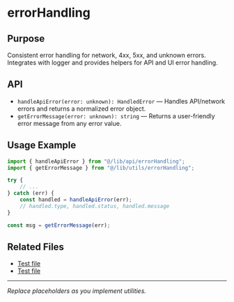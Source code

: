 # errorHandling

## Purpose

Consistent error handling for network, 4xx, 5xx, and unknown errors. Integrates with logger and provides helpers for API and UI error handling.

## API

- `handleApiError(error: unknown): HandledError` — Handles API/network errors and returns a normalized error object.
- `getErrorMessage(error: unknown): string` — Returns a user-friendly error message from any error value.

## Usage Example

```ts
import { handleApiError } from "@/lib/api/errorHandling";
import { getErrorMessage } from "@/lib/utils/errorHandling";

try {
	// ...
} catch (err) {
	const handled = handleApiError(err);
	// handled.type, handled.status, handled.message
}

const msg = getErrorMessage(err);
```

## Related Files

- [Test file](../../../tests/lib/api/errorHandling.test.ts)
- [Test file](../../../tests/lib/utils/errorHandling.test.ts)

---

_Replace placeholders as you implement utilities._
